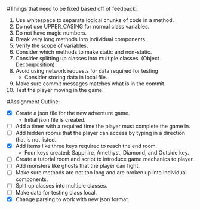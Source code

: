 #Things that need to be fixed based off of feedback:
1. Use whitespace to separate logical chunks of code in a method.
2. Do not use UPPER_CASING for normal class variables.
3. Do not have magic numbers.
4. Break very long methods into individual components.
5. Verify the scope of variables.
6. Consider which methods to make static and non-static.
7. Consider splitting up classes into multiple classes. (Object Decomposition)
8. Avoid using network requests for data required for testing
    * Consider storing data in local file.
9. Make sure commit messages matches what is in the commit.
10. Test the player moving in the game.

#Assignment Outline:
- [X] Create a json file for the new adventure game.
    * Initial json file is created.
- [ ] Add a timer with a required time the player must complete the game in.
- [ ] Add hidden rooms that the player can access by typing in a direction that is not listed.
- [X] Add items like three keys required to reach the end room.
    * Four keys created: Sapphire, Amethyst, Diamond, and Outside key.
- [ ] Create a tutorial room and script to introduce game mechanics to player.
- [ ] Add monsters like ghosts that the player can fight.
- [ ] Make sure methods are not too long and are broken up into individual components.
- [ ] Split up classes into multiple classes.
- [ ] Make data for testing class local.
- [X] Change parsing to work with new json format.